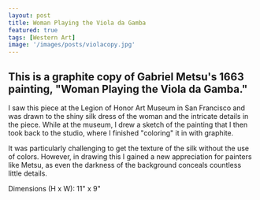 ```yaml
---
layout: post
title: Woman Playing the Viola da Gamba
featured: true
tags: [Western Art]
image: '/images/posts/violacopy.jpg'
---
```


## This is a graphite copy of Gabriel Metsu's 1663 painting, "Woman Playing the Viola da Gamba."

I saw this piece at the Legion of Honor Art Museum in San Francisco and was drawn to the shiny silk dress of the woman and the intricate details in the piece. While at the museum, I drew a sketch of the painting that I then took back to the studio, where I finished "coloring" it in with graphite. 

It was particularly challenging to get the texture of the silk without the use of colors.  However, in drawing this I gained a new appreciation for painters like Metsu, as even the darkness of the background conceals countless little details.

Dimensions (H x W): 11" x 9"